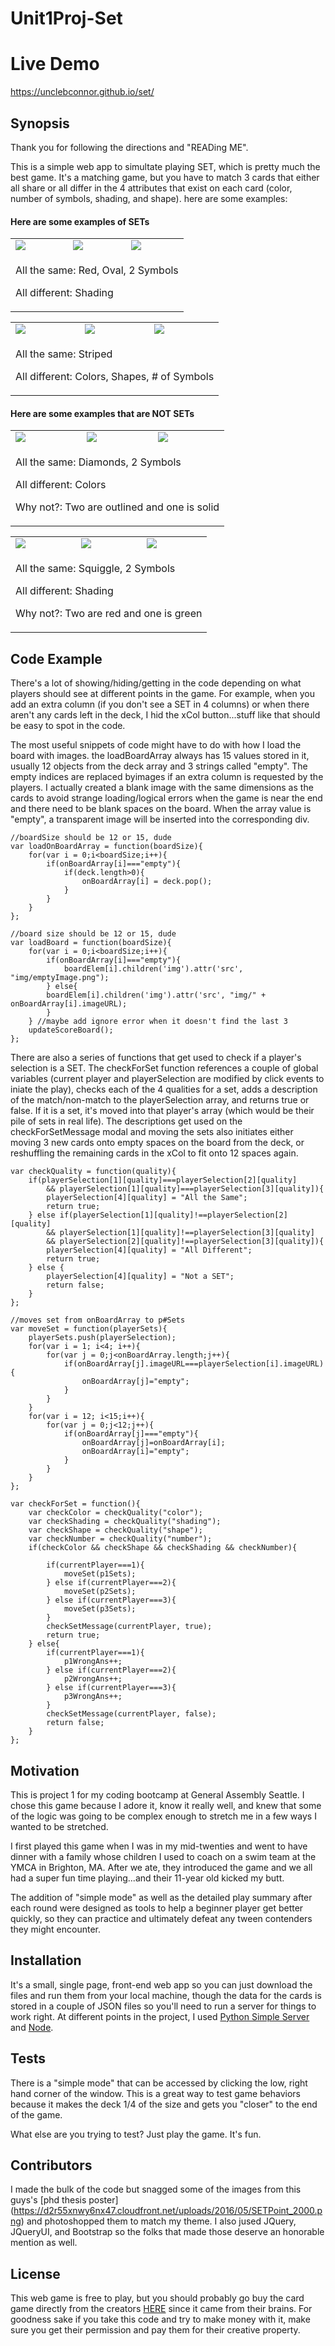 # Unit1Proj-Set

# Live Demo
https://unclebconnor.github.io/set/

## Synopsis

Thank you for following the directions and "READing ME".  

This is a simple web app to simultate playing SET, which is pretty much the best game.  It's a matching game, but you have to match 3 cards that either all share or all differ in the 4 attributes that exist on each card (color, number of symbols, shading, and shape).  here are some examples:

#### Here are some examples of SETs
<table>
	<tr>
		<td><img src="img/red-oval-solid-2.png"></td>
    <td><img src="img/red-oval-striped-2.png"></td>
    <td><img src="img/red-oval-outlined-2.png"></td>
  </tr>
  <tr>
    <td colspan="3" class="dirTablesText">
			<p>All the same: Red, Oval, 2 Symbols</p>
			<p>All different: Shading</p>
		</td>
	</tr>	
</table>
<table class="dirTables">
	<tr>
		<td><img class="modalImg" src="img/green-squiggle-striped-1.png"></td>
		<td><img class="modalImg" src="img/purple-oval-striped-2.png"></td>
		<td><img class="modalImg" src="img/red-diamond-striped-3.png"></td>
	</tr>
	<tr>
		<td colspan="3" class="dirTablesText">
		  <p>All the same: Striped</p>
			<p>All different: Colors, Shapes, # of Symbols</p>
		</td>
	</tr>	
</table>

#### Here are some examples that are NOT SETs
<table class="dirTables">
	<tr>
		<td><img class="modalImg" src="img/green-diamond-solid-1.png"></td>
		<td><img class="modalImg" src="img/purple-diamond-outlined-1.png"></td>
		<td><img class="modalImg" src="img/red-diamond-outlined-1.png"></td>
	</tr>
	<tr>
		<td colspan="3" class="dirTablesText">
			<p>All the same: Diamonds, 2 Symbols</p>
			<p>All different: Colors</p>
			<p>Why not?: Two are outlined and one is solid</p>
		</td>
	</tr>	
</table>
<table class="dirTables">
	<tr>
		<td><img class="modalImg" src="img/red-squiggle-solid-2.png"></td>
		<td><img class="modalImg" src="img/red-squiggle-striped-2.png"></td>
		<td><img class="modalImg" src="img/green-squiggle-outlined-2.png"></td>
	</tr>
	<tr>
		<td colspan="3" class="dirTablesText">
			<p>All the same: Squiggle, 2 Symbols</p>
			<p>All different: Shading</p>
			<p>Why not?: Two are red and one is green</p>
		</td>
	</tr>	
</table>

## Code Example

There's a lot of showing/hiding/getting in the code depending on what players should see at different points in the game.  For example, when you add an extra column (if you don't see a SET in 4 columns) or when there aren't any cards left in the deck, I hid the xCol button...stuff like that should be easy to spot in the code. 

The most useful snippets of code might have to do with how I load the board with images.  the loadBoardArray always has 15 values stored in it, usually 12 objects from the deck array and 3 strings called "empty".  The empty indices are replaced byimages if an extra column is requested by the players.  I actually created a blank image with the same dimensions as the cards to avoid strange loading/logical errors when the game is near the end and there need to be blank spaces on the board.  When the array value is "empty", a transparent image will be inserted into the corresponding div.

```
//boardSize should be 12 or 15, dude
var loadOnBoardArray = function(boardSize){
	for(var i = 0;i<boardSize;i++){	
		if(onBoardArray[i]==="empty"){
			if(deck.length>0){
				onBoardArray[i] = deck.pop();
			} 
		}
	} 
}; 

//board size should be 12 or 15, dude
var loadBoard = function(boardSize){
	for(var i = 0;i<boardSize;i++){
		if(onBoardArray[i]==="empty"){
			boardElem[i].children('img').attr('src', "img/emptyImage.png");
		} else{
		boardElem[i].children('img').attr('src', "img/" + onBoardArray[i].imageURL);
		}
	} //maybe add ignore error when it doesn't find the last 3
	updateScoreBoard();
};
```

There are also a series of functions that get used to check if a player's selection is a SET.  The checkForSet function references a couple of global variables (current player and playerSelection are modified by click events to iniate the play), checks each of the 4 qualities for a set, adds a description of the match/non-match to the playerSelection array, and returns true or false.  If it is a set, it's moved into that player's array (which would be their pile of sets in real life).  The descriptions get used on the checkForSetMessage modal and moving the sets also initiates either moving 3 new cards onto empty spaces on the board from the deck, or reshuffling the remaining cards in the xCol to fit onto 12 spaces again.  

```
var checkQuality = function(quality){
	if(playerSelection[1][quality]===playerSelection[2][quality] 
		&& playerSelection[1][quality]===playerSelection[3][quality]){
		playerSelection[4][quality] = "All the Same";
		return true;
	} else if(playerSelection[1][quality]!==playerSelection[2][quality] 
		&& playerSelection[1][quality]!==playerSelection[3][quality]
		&& playerSelection[2][quality]!==playerSelection[3][quality]){
		playerSelection[4][quality] = "All Different";
		return true;
	} else {
		playerSelection[4][quality] = "Not a SET";
		return false;
	}
}; 

//moves set from onBoardArray to p#Sets
var moveSet = function(playerSets){
	playerSets.push(playerSelection);
	for(var i = 1; i<4; i++){
		for(var j = 0;j<onBoardArray.length;j++){
			if(onBoardArray[j].imageURL===playerSelection[i].imageURL){
				onBoardArray[j]="empty";
			}
		}
	} 
	for(var i = 12; i<15;i++){
		for(var j = 0;j<12;j++){
			if(onBoardArray[j]==="empty"){
				onBoardArray[j]=onBoardArray[i];
				onBoardArray[i]="empty";
			}
		}		
	}
};

var checkForSet = function(){
	var checkColor = checkQuality("color");
	var checkShading = checkQuality("shading");
	var checkShape = checkQuality("shape");
	var checkNumber = checkQuality("number");
	if(checkColor && checkShape && checkShading && checkNumber){	

		if(currentPlayer===1){
			moveSet(p1Sets);
		} else if(currentPlayer===2){
			moveSet(p2Sets);
		} else if(currentPlayer===3){
			moveSet(p3Sets);
		}
		checkSetMessage(currentPlayer, true);
		return true;
	} else{
		if(currentPlayer===1){
			p1WrongAns++;
		} else if(currentPlayer===2){
			p2WrongAns++;
		} else if(currentPlayer===3){
			p3WrongAns++;
		}		
		checkSetMessage(currentPlayer, false);
		return false;	
	}
};
```

## Motivation

This is project 1 for my coding bootcamp at General Assembly Seattle.  I chose this game because I adore it, know it really well, and knew that some of the logic was going to be complex enough to stretch me in a few ways I wanted to be stretched.  

I first played this game when I was in my mid-twenties and went to have dinner with a family whose children I used to coach on a swim team at the YMCA in Brighton, MA.  After we ate, they introduced the game and we all had a super fun time playing...and their 11-year old kicked my butt.  

The addition of "simple mode" as well as the detailed play summary after each round were designed as tools to help a beginner player get better quickly, so they can practice and ultimately defeat any tween contenders they might encounter.

## Installation

It's a small, single page, front-end web app so you can just download the files and run them from your local machine, though the data for the cards is stored in a couple of JSON files so you'll need to run a server for things to work right.  At different points in the project, I used [Python Simple Server](http://www.pythonforbeginners.com/modules-in-python/how-to-use-simplehttpserver/) and [Node](https://nodejs.org/en/).

## Tests

There is a "simple mode" that can be accessed by clicking the low, right hand corner of the window.  This is a great way to test game behaviors because it makes the deck 1/4 of the size and gets you "closer" to the end of the game.  

What else are you trying to test?  Just play the game.  It's fun.

## Contributors

I made the bulk of the code but snagged some of the images from this guys's [phd thesis poster] (https://d2r55xnwy6nx47.cloudfront.net/uploads/2016/05/SETPoint_2000.png) and photoshopped them to match my theme.  I also jused JQuery, JQueryUI, and Bootstrap so the folks that made those deserve an honorable mention as well.

## License

This web game is free to play, but you should probably go buy the card game directly from the creators [HERE](https://www.setgame.com/set) since it came from their brains.  For goodness sake if you take this code and try to make money with it, make sure you get their permission and pay them for their creative property.
